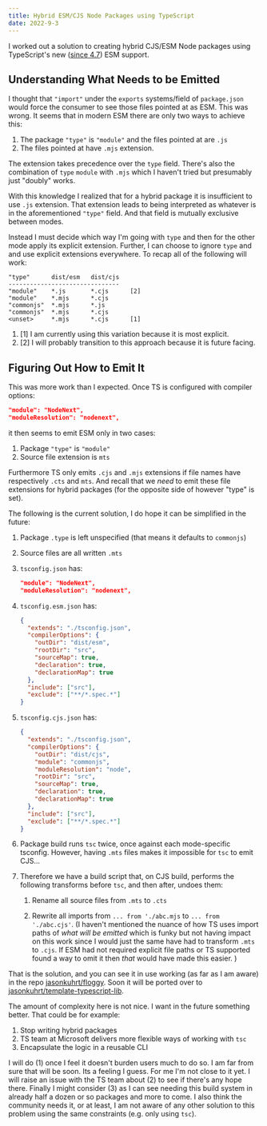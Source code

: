 ```yaml
---
title: Hybrid ESM/CJS Node Packages using TypeScript
date: 2022-9-3
---
```


I worked out a solution to creating hybrid CJS/ESM Node packages using TypeScript's new ([since 4.7](https://www.typescriptlang.org/docs/handbook/release-notes/typescript-4-7.html#ecmascript-module-support-in-nodejs)) ESM support.

## Understanding What Needs to be Emitted

I thought that `"import"` under the `exports` systems/field of `package.json` would force the consumer to see those files pointed at as ESM. This was wrong. It seems that in modern ESM there are only two ways to achieve this:

1. The package `"type"` is `"module"` and the files pointed at are `.js`
2. The files pointed at have `.mjs` extension.

The extension takes precedence over the `type` field. There's also the combination of `type` `module` with `.mjs` which I haven't tried but presumably just "doubly" works.

With this knowledge I realized that for a hybrid package it is insufficient to use `.js` extension. That extension leads to being interpreted as whatever is in the aforementioned `"type"` field. And that field is mutually exclusive between modes.

Instead I must decide which way I'm going with `type` and then for the other mode apply its explicit extension. Further, I can choose to ignore `type` and and use explicit extensions everywhere. To recap all of the following will work:

```
"type"      dist/esm   dist/cjs
-------------------------------
"module"    *.js       *.cjs      [2]
"module"    *.mjs      *.cjs
"commonjs"  *.mjs      *.js
"commonjs"  *.mjs      *.cjs
<unset>     *.mjs      *.cjs      [1]
```

1. [1] I am currently using this variation because it is most explicit.
2. [2] I will probably transition to this approach because it is future facing.

## Figuring Out How to Emit It

This was more work than I expected. Once TS is configured with compiler options:

```json
"module": "NodeNext",
"moduleResolution": "nodenext",
```

it then seems to emit ESM only in two cases:

1. Package `"type"` is `"module"`
2. Source file extension is `mts`

Furthermore TS only emits `.cjs` and `.mjs` extensions if file names have respectively `.cts` and `mts`. And recall that we _need_ to emit these file extensions for hybrid packages (for the opposite side of however "type" is set).

The following is the current solution, I do hope it can be simplified in the future:

1. Package `.type` is left unspecified (that means it defaults to `commonjs`)
1. Source files are all written `.mts`
1. `tsconfig.json` has:

   ```json
   "module": "NodeNext",
   "moduleResolution": "nodenext",
   ```

1. `tsconfig.esm.json` has:

   ```json
   {
     "extends": "./tsconfig.json",
     "compilerOptions": {
       "outDir": "dist/esm",
       "rootDir": "src",
       "sourceMap": true,
       "declaration": true,
       "declarationMap": true
     },
     "include": ["src"],
     "exclude": ["**/*.spec.*"]
   }
   ```

1. `tsconfig.cjs.json` has:

   ```json
   {
     "extends": "./tsconfig.json",
     "compilerOptions": {
       "outDir": "dist/cjs",
       "module": "commonjs",
       "moduleResolution": "node",
       "rootDir": "src",
       "sourceMap": true,
       "declaration": true,
       "declarationMap": true
     },
     "include": ["src"],
     "exclude": ["**/*.spec.*"]
   }
   ```

1. Package build runs `tsc` twice, once against each mode-specific tsconfig. However, having `.mts` files makes it impossible for `tsc` to emit CJS...

1. Therefore we have a build script that, on CJS build, performs the following transforms before `tsc`, and then after, undoes them:

   1. Rename all source files from `.mts` to `.cts`

   1. Rewrite all imports from `... from './abc.mjs` to `... from './abc.cjs'`. (I haven't mentioned the nuance of how TS uses import paths of _what will be emitted_ which is funky but not having impact on this work since I would just the same have had to transform `.mts` to `.cjs`. If ESM had not required explicit file paths or TS supported found a way to omit it then _that_ would have made this easier. )

That is the solution, and you can see it in use working (as far as I am aware) in the repo [jasonkuhrt/floggy](https://github.com/jasonkuhrt/floggy). Soon it will be ported over to [jasonkuhrt/template-typescript-lib](https://github.com/jasonkuhrt/template-typescript-lib).

The amount of complexity here is not nice. I want in the future something better. That could be for example:

1. Stop writing hybrid packages
2. TS team at Microsoft delivers more flexible ways of working with `tsc`
3. Encapsulate the logic in a reusable CLI

I will do (1) once I feel it doesn't burden users much to do so. I am far from sure that will be soon. Its a feeling I guess. For me I'm not close to it yet. I will raise an issue with the TS team about (2) to see if there's any hope there. Finally I might consider (3) as I can see needing this build system in already half a dozen or so packages and more to come. I also think the community needs it, or at least, I am not aware of any other solution to this problem using the same constraints (e.g. only using `tsc`).
